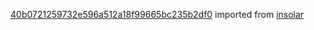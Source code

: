 [40b0721259732e596a512a18f99665bc235b2df0](https://github.com/insolar/insolar/commit/40b0721259732e596a512a18f99665bc235b2df0) imported from [insolar](https://github.com/insolar/insolar)
